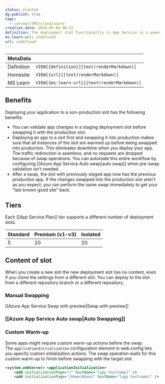 ```yaml
---
status: planted
dg-publish: true
tags:
  - concept/SRE/cloud/azure
creation_date: 2024-05-04 00:22
definition: The deployment slot functionality in App Service is a powerful tool that enables you to preview, manage, test, and deploy your different development environments.
ms-learn-url: undefined
url: undefined
---
```

| MetaData   |                                              |
| ---------- | -------------------------------------------- |
| Definition | `VIEW[{definition}][text(renderMarkdown)]`   |
| Homesite   | `VIEW[{url}][text(renderMarkdown)]`          |
| MS Learn   | `VIEW[{ms-learn-url}][text(renderMarkdown)]` |
## Benefits

Deploying your application to a non-production slot has the following benefits:

- You can validate app changes in a staging deployment slot before swapping it with the production slot.
- Deploying an app to a slot first and swapping it into production makes sure that all instances of the slot are warmed up before being swapped into production. This eliminates downtime when you deploy your app. The traffic redirection is seamless, and no requests are dropped because of swap operations. You can automate this entire workflow by configuring [[Azure App Service Auto swap|auto swap]] when pre-swap validation isn't needed.
- After a swap, the slot with previously staged app now has the previous production app. If the changes swapped into the production slot aren't as you expect, you can perform the same swap immediately to get your "last known good site" back.

## Tiers

Each [[App Service Plan]] tier supports a different number of deployment slots.

| Standard | Premium (v1-v3) | Isolated |
| -------- | --------------- | -------- |
| 5        | 20              | 20       |

## Content of slot

When you create a new slot the new deployment slot has no content, even if you clone the settings from a different slot.
You can deploy to the slot from a different repository branch or a different repository.

### Manual Swapping

[[Azure App Service Swap with preview|Swap with preview]]


### [[Azure App Service Auto swap|Auto Swapping]]

### Custom Warm-up

Some apps might require custom warm-up actions before the swap. The `applicationInitialization` configuration element in web.config lets you specify custom initialization actions. The swap operation waits for this custom warm-up to finish before swapping with the target slot.

```xml
<system.webServer> <applicationInitialization> 
	<add initializationPage="/" hostName="[app hostname]" /> 
	<add initializationPage="/Home/About" hostName="[app hostname]" /> </applicationInitialization> </system.webServer>
```

